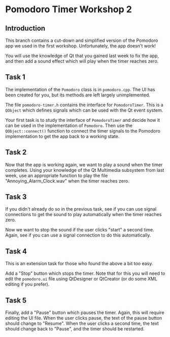 # Pomodoro Timer Workshop 2

## Introduction ##

This branch contains a cut-down and simplified version of the Pomodoro
app we used in the first workshop. Unfortunately, the app doesn't work!

You will use the knowledge of Qt that you gained last week to fix the app, and then
add a sound effect which will play when the timer reaches zero.

## Task 1 ##

The implementation of the `Pomodoro` class is in `pomodoro.cpp`. The UI has been
created for you, but its methods are left largely unimplemented.

The file `pomodoro-timer.h` contains the interface for `PomodoroTimer`.
This is a `QObject` which defines signals which can be used with the
Qt event system.

Your first task is to study the interface of `PomodoroTimer` and decide how it
can be used in the implementation of `Pomodoro`.  Then use the
`QObject::connect()` function to connect the timer signals to the Pomodoro
implementation to get the app back to a working state.

## Task 2 ##

Now that the app is working again, we want to play a sound when the timer completes.
Using your knowledge of the Qt Multimedia subsystem from last week, use an
appropriate function to play the file "Annoying_Alarm_Clock.wav" when the timer
reaches zero.

## Task 3 ##

If you didn't already do so in the previous task, see if you can use signal
connections to get the sound to play automatically when the timer reaches zero.

Now we want to stop the sound if the user clicks "start" a second time. Again,
see if you can use a signal connection to do this automatically.


## Task 4 ##

This is an extension task for those who found the above a bit too easy.

Add a "Stop" button which stops the timer. Note that for this you will need to
edit the `pomodoro.ui` file using QtDesigner or QtCreator (or do some XML
editing if you prefer).


## Task 5 ##

Finally, add a "Pause" button which pauses the timer. Again, this will require
editing the UI file. When the user clicks pause, the text of the pause button
should change to "Resume". When the user clicks a second time, the text should
change back to "Pause", and the timer should be restarted.










